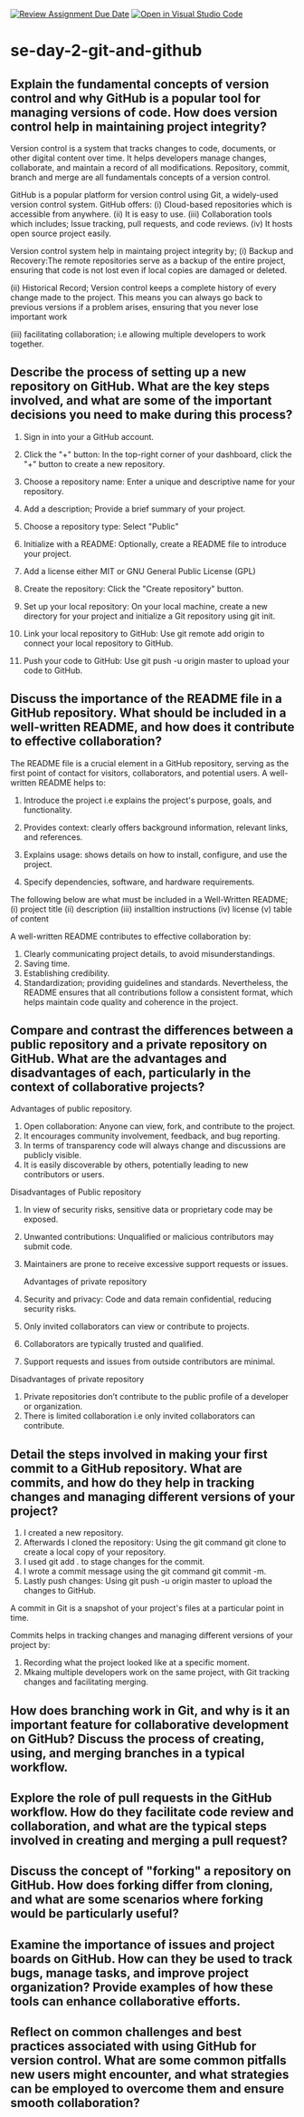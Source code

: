 [![Review Assignment Due Date](https://classroom.github.com/assets/deadline-readme-button-22041afd0340ce965d47ae6ef1cefeee28c7c493a6346c4f15d667ab976d596c.svg)](https://classroom.github.com/a/8wgCKhpZ)
[![Open in Visual Studio Code](https://classroom.github.com/assets/open-in-vscode-2e0aaae1b6195c2367325f4f02e2d04e9abb55f0b24a779b69b11b9e10269abc.svg)](https://classroom.github.com/online_ide?assignment_repo_id=15746309&assignment_repo_type=AssignmentRepo)
# se-day-2-git-and-github
## Explain the fundamental concepts of version control and why GitHub is a popular tool for managing versions of code. How does version control help in maintaining project integrity?
Version control is a system that tracks changes to code, documents, or other digital content over time. It helps developers manage changes, 
collaborate, and maintain a record of all modifications. Repository, commit, branch and merge are all fundamentals concepts of a version control.

GitHub is a popular platform for version control using Git, a widely-used version control system. GitHub offers: 
(i) Cloud-based repositories which is accessible from anywhere.
(ii) It is easy to use. 
(iii) Collaboration tools which includes; Issue tracking, pull requests, and code reviews. 
(iv) It hosts open source project easily.

Version control system help in maintaing project integrity by; 
(i) Backup and Recovery:The remote repositories serve as a backup of the entire project, 
ensuring that code is not lost even if local copies are damaged or deleted. 

(ii) Historical Record; Version control keeps a complete history of every change made to the project. This means you can always go back to previous 
versions if a problem arises, ensuring that you never lose important work 

(iii) facilitating collaboration; i.e allowing multiple developers to work together.

## Describe the process of setting up a new repository on GitHub. What are the key steps involved, and what are some of the important decisions you need to make during this process?
1. Sign in into your  a GitHub account.

2. Click the "+" button: In the top-right corner of your dashboard, click the "+" button to create a new repository.

3. Choose a repository name: Enter a unique and descriptive name for your repository.

4. Add a description; Provide a brief summary of your project.

5. Choose a repository type: Select "Public" 

6. Initialize with a README: Optionally, create a README file to introduce your project.

7. Add a license either MIT or GNU General Public License (GPL)

8. Create the repository: Click the "Create repository" button.

9. Set up your local repository: On your local machine, create a new directory for your project and initialize a Git repository using git init.

10. Link your local repository to GitHub: Use git remote add origin <GitHub-repo-URL> to connect your local repository to GitHub.

11. Push your code to GitHub: Use git push -u origin master to upload your code to GitHub.

## Discuss the importance of the README file in a GitHub repository. What should be included in a well-written README, and how does it contribute to effective collaboration?
The README file is a crucial element in a GitHub repository, serving as the first point of contact for visitors, collaborators, 
and potential users. A well-written README helps to:
1. Introduce the project i.e explains the project's purpose, goals, and functionality.

2. Provides context: clearly offers background information, relevant links, and references.

3. Explains usage: shows details on how to install, configure, and use the project.
   
4.  Specify dependencies, software, and hardware requirements.

The following below are what must be included in a Well-Written README;
(i) project title (ii) description (iii) installtion instructions (iv) license (v) table of content 

A well-written README contributes to effective collaboration by:
1. Clearly communicating project details, to avoid misunderstandings.
2.  Saving time.
3.  Establishing credibility.
4.  Standardization; providing guidelines and standards. Nevertheless, the README ensures that all contributions follow a consistent format,
   which helps maintain code quality and coherence in the project.


## Compare and contrast the differences between a public repository and a private repository on GitHub. What are the advantages and disadvantages of each, particularly in the context of collaborative projects?
Advantages of public repository.
1. Open collaboration: Anyone can view, fork, and contribute to the project.
2. It encourages community involvement, feedback, and bug reporting.
3. In terms of transparency code will always change and discussions are publicly visible.
4. It is easily discoverable by others, potentially leading to new contributors or users.

Disadvantages of Public repository
1. In view of security risks, sensitive data or proprietary code may be exposed.
2. Unwanted contributions: Unqualified or malicious contributors may submit code.
3. Maintainers are prone to receive excessive support requests or issues.

   Advantages of private repository
1. Security and privacy: Code and data remain confidential, reducing security risks.
2. Only invited collaborators can view or contribute to projects.
3. Collaborators are typically trusted and qualified.
4. Support requests and issues from outside contributors are minimal.

Disadvantages of private repository
1. Private repositories don’t contribute to the public profile of a developer or organization.
2. There is limited collaboration i.e only invited collaborators can contribute.

## Detail the steps involved in making your first commit to a GitHub repository. What are commits, and how do they help in tracking changes and managing different versions of your project?
1. I created a new repository.
2. Afterwards I cloned the repository: Using the git command git clone <repository-URL> to create a local copy of your repository. 
3. I used  git add . to stage changes for the commit.
4. I wrote a commit message using the git command git commit -m.
5. Lastly push changes: Using git push -u origin master to upload the changes to GitHub.

A commit in Git is a snapshot of your project's files at a particular point in time.

Commits helps in tracking changes and managing different versions of your project by:
1. Recording what the project looked like at a specific moment.
2. Mkaing multiple developers work on the same project, with Git tracking changes and facilitating merging.

## How does branching work in Git, and why is it an important feature for collaborative development on GitHub? Discuss the process of creating, using, and merging branches in a typical workflow.

## Explore the role of pull requests in the GitHub workflow. How do they facilitate code review and collaboration, and what are the typical steps involved in creating and merging a pull request?

## Discuss the concept of "forking" a repository on GitHub. How does forking differ from cloning, and what are some scenarios where forking would be particularly useful?

## Examine the importance of issues and project boards on GitHub. How can they be used to track bugs, manage tasks, and improve project organization? Provide examples of how these tools can enhance collaborative efforts.

## Reflect on common challenges and best practices associated with using GitHub for version control. What are some common pitfalls new users might encounter, and what strategies can be employed to overcome them and ensure smooth collaboration?
